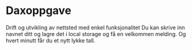 # Daxoppgave
Drift og utvikling av nettsted med enkel funksjonalitet
Du kan skrive inn navnet ditt og lagre det i local storage og få en velkommen melding. Og hvert minutt får du et nytt lykke tall.
